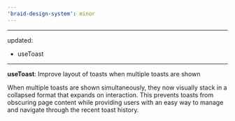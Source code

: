 ```yaml
---
'braid-design-system': minor
---
```


---
updated:
  - useToast
---

**useToast**: Improve layout of toasts when multiple toasts are shown

When multiple toasts are shown simultaneously, they now visually stack in a collapsed format that expands on interaction.
This prevents toasts from obscuring page content while providing users with an easy way to manage and navigate through the recent toast history.
